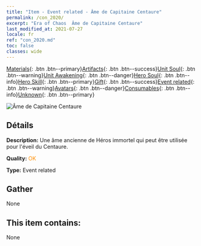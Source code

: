 ```yaml
---
title: "Item - Event related - Âme de Capitaine Centaure"
permalink: /con_2020/
excerpt: "Era of Chaos  Âme de Capitaine Centaure"
last_modified_at: 2021-07-27
locale: fr
ref: "con_2020.md"
toc: false
classes: wide
---
```

 [Materials](/ItemsFR/){: .btn .btn--primary}[Artifacts](/ItemsFR/Artifacts/){: .btn .btn--success}[Unit Soul](/ItemsFR/UnitSoul/){: .btn .btn--warning}[Unit Awakening](/ItemsFR/UnitAwakening/){: .btn .btn--danger}[Hero Soul](/ItemsFR/HeroSoul/){: .btn .btn--info}[Hero Skill](/ItemsFR/HeroSkill/){: .btn .btn--primary}[Gift](/ItemsFR/Gift/){: .btn .btn--success}[Event related](/ItemsFR/Events/){: .btn .btn--warning}[Avatars](/ItemsFR/Avatars/){: .btn .btn--danger}[Consumables](/ItemsFR/Consumables/){: .btn .btn--info}[Unknown](/ItemsFR/Unknown/){: .btn .btn--primary}

 ![Âme de Capitaine Centaure](/images/t/juexing_201.png)

## Détails
 **Description:** Une âme ancienne de Héros immortel qui peut être utilisée pour l'éveil du Centaure.

 **Quality:** <span style="color: #FF8C00">OK</span>

 **Type:** Event related

## Gather

  None

## This item contains:

  None

